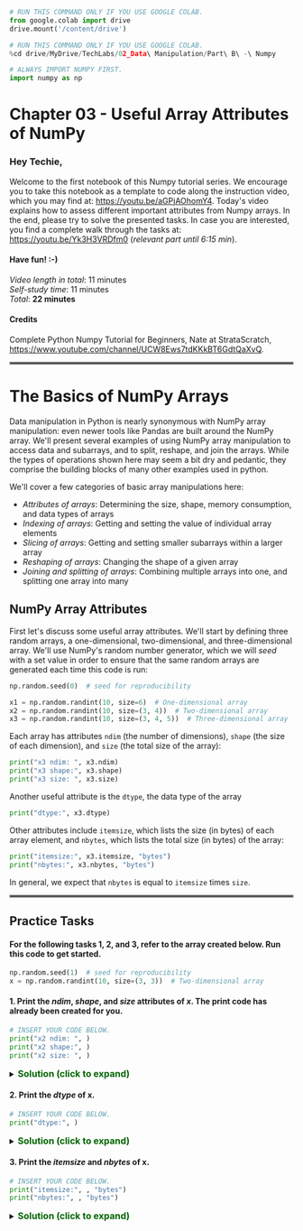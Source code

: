 ```python
# RUN THIS COMMAND ONLY IF YOU USE GOOGLE COLAB.
from google.colab import drive
drive.mount('/content/drive')
```


```python
# RUN THIS COMMAND ONLY IF YOU USE GOOGLE COLAB.
%cd drive/MyDrive/TechLabs/02_Data\ Manipulation/Part\ B\ -\ Numpy
```


```python
# ALWAYS IMPORT NUMPY FIRST.
import numpy as np
```

# Chapter 03 - Useful Array Attributes of NumPy
### Hey Techie,   
Welcome to the first notebook of this Numpy tutorial series. We encourage you to take this notebook as a template to code along the instruction video, which you may find at: https://youtu.be/aGPjAOhomY4. Today's video explains how to assess different important attributes from Numpy arrays. In the end, please try to solve the presented tasks. In case you are interested, you find a complete walk through the tasks at: https://youtu.be/Yk3H3VRDfm0 (*relevant part until 6:15 min*). 

#### Have fun! :-)   
*Video length in total*: 11 minutes   
*Self-study time*: 11 minutes   
*Total*: **22 minutes**   
#### Credits
Complete Python Numpy Tutorial for Beginners, Nate at StrataScratch, https://www.youtube.com/channel/UCW8Ews7tdKKkBT6GdtQaXvQ.
<hr style="border:2px solid gray"> </hr>   

# The Basics of NumPy Arrays

Data manipulation in Python is nearly synonymous with NumPy array manipulation: even newer tools like Pandas are built around the NumPy array.
We'll present several examples of using NumPy array manipulation to access data and subarrays, and to split, reshape, and join the arrays.
While the types of operations shown here may seem a bit dry and pedantic, they comprise the building blocks of many other examples used in python.

We'll cover a few categories of basic array manipulations here:

- *Attributes of arrays*: Determining the size, shape, memory consumption, and data types of arrays
- *Indexing of arrays*: Getting and setting the value of individual array elements
- *Slicing of arrays*: Getting and setting smaller subarrays within a larger array
- *Reshaping of arrays*: Changing the shape of a given array
- *Joining and splitting of arrays*: Combining multiple arrays into one, and splitting one array into many

## NumPy Array Attributes

First let's discuss some useful array attributes.
We'll start by defining three random arrays, a one-dimensional, two-dimensional, and three-dimensional array.
We'll use NumPy's random number generator, which we will *seed* with a set value in order to ensure that the same random arrays are generated each time this code is run:


```python
np.random.seed(0)  # seed for reproducibility

x1 = np.random.randint(10, size=6)  # One-dimensional array
x2 = np.random.randint(10, size=(3, 4))  # Two-dimensional array
x3 = np.random.randint(10, size=(3, 4, 5))  # Three-dimensional array
```

Each array has attributes ``ndim`` (the number of dimensions), ``shape`` (the size of each dimension), and ``size`` (the total size of the array):


```python
print("x3 ndim: ", x3.ndim)
print("x3 shape:", x3.shape)
print("x3 size: ", x3.size)
```

Another useful attribute is the ``dtype``, the data type of the array


```python
print("dtype:", x3.dtype)
```

Other attributes include ``itemsize``, which lists the size (in bytes) of each array element, and ``nbytes``, which lists the total size (in bytes) of the array:


```python
print("itemsize:", x3.itemsize, "bytes")
print("nbytes:", x3.nbytes, "bytes")
```

In general, we expect that ``nbytes`` is equal to ``itemsize`` times ``size``.

<hr style="border:2px solid gray"> </hr>   

## Practice Tasks

#### For the following tasks 1, 2, and 3, refer to the array created below. Run this code to get started.


```python
np.random.seed(1)  # seed for reproducibility
x = np.random.randint(10, size=(3, 3))  # Two-dimensional array
```

#### 1. Print the *ndim*, *shape*, and *size* attributes of *x*. The print code has already been created for you.


```python
# INSERT YOUR CODE BELOW.
print("x2 ndim: ", )
print("x2 shape:", )
print("x2 size: ", )
```

<details>    
<summary>
    <font size="3" color="darkgreen"><b>Solution (click to expand)</b></font>
</summary>
<p>
    <code>print("x2 ndim: ", x.ndim)</code><br />
    <code>print("x2 shape:", x.shape)</code><br />
    <code>print("x2 size: ", x.size)</code><br />
</p>
</details>


#### 2. Print the *dtype* of x.


```python
# INSERT YOUR CODE BELOW.
print("dtype:", )
```

<details>    
<summary>
    <font size="3" color="darkgreen"><b>Solution (click to expand)</b></font>
</summary>
<p>
    <code>print("dtype:", x.dtype)</code>
</p>
</details>


#### 3. Print the *itemsize* and *nbytes* of x.


```python
# INSERT YOUR CODE BELOW.
print("itemsize:", , "bytes")
print("nbytes:", , "bytes")
```

<details>    
<summary>
    <font size="3" color="darkgreen"><b>Solution (click to expand)</b></font>
</summary>
<p>
    <code>print("itemsize:", x.itemsize , "bytes")</code><br />
    <code>print("nbytes:", x.nbytes , "bytes")</code>
</p>
</details>
